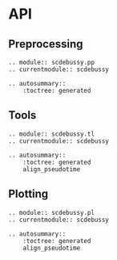 # API

## Preprocessing

```{eval-rst}
.. module:: scdebussy.pp
.. currentmodule:: scdebussy

.. autosummary::
    :toctree: generated
```

## Tools

```{eval-rst}
.. module:: scdebussy.tl
.. currentmodule:: scdebussy

.. autosummary::
    :toctree: generated
    align_pseudotime
```

## Plotting

```{eval-rst}
.. module:: scdebussy.pl
.. currentmodule:: scdebussy

.. autosummary::
    :toctree: generated
    align_pseudotime
```
